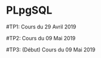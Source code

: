 # PLpgSQL


#TP1: Cours du 29 Avril 2019


#TP2: Cours du 09 Mai 2019


#TP3: (Début) Cours du 09 Mai 2019
